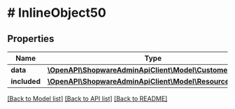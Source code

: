 # # InlineObject50

## Properties

Name | Type | Description | Notes
------------ | ------------- | ------------- | -------------
**data** | [**\OpenAPI\ShopwareAdminApiClient\Model\CustomerAddress**](CustomerAddress.md) |  | [optional]
**included** | [**\OpenAPI\ShopwareAdminApiClient\Model\Resource[]**](Resource.md) |  | [optional]

[[Back to Model list]](../../README.md#models) [[Back to API list]](../../README.md#endpoints) [[Back to README]](../../README.md)
